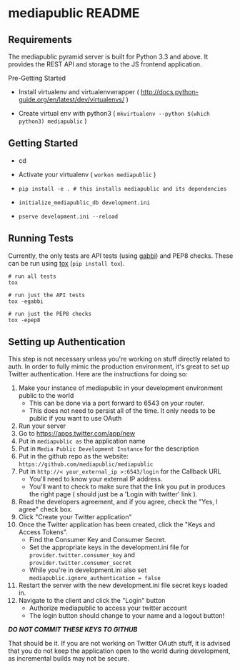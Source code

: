 mediapublic README
==================

Requirements
------------

The mediapublic pyramid server is built for Python 3.3 and above. It provides
the REST API and storage to the JS frontend application.

Pre-Getting Started

- Install virtualenv and virtualenvwrapper ( http://docs.python-guide.org/en/latest/dev/virtualenvs/ )

- Create virtual env with python3 ( `mkvirtualenv --python $(which python3) mediapublic` )

Getting Started
---------------

- cd <directory containing this file>

- Activate your virtualenv ( `workon mediapublic` )

- `pip install -e . # this installs mediapublic and its dependencies`

- `initialize_mediapublic_db development.ini`

- `pserve development.ini --reload`

Running Tests
-------------

Currently, the only tests are API tests (using [gabbi][gabbi]) and PEP8 checks.
These can be run using [tox][tox] (`pip install tox`).

```
# run all tests
tox

# run just the API tests
tox -egabbi

# run just the PEP8 checks
tox -epep8
```

Setting up Authentication
-------------------------
This step is not necessary unless you're working on stuff directly
related to auth. In order to fully mimic the production environment, it's great
to set up Twitter authentication. Here are the instructions for doing so:

1. Make your instance of mediapublic in your development environment public to the world
    - This can be done via a port forward to 6543 on your router.
    - This does not need to persist all of the time.  It only needs to be public if you want to use OAuth
2. Run your server
3. Go to https://apps.twitter.com/app/new
4. Put in `mediapublic as` the application name
5. Put in `Media Public Development Instance` for the description
6. Put in the github repo as the website: `https://github.com/mediapublic/mediapublic`
7. Put in `http://< your_external_ip >:6543/login` for the Callback URL
    - You'll need to know your external IP address.
    - You'll want to check to make sure that the link you put in produces the right page ( should just be a 'Login with twitter' link ).
8. Read the developers agreement, and if you agree, check the "Yes, I agree" check box.
9. Click "Create your Twitter application"
10. Once the Twitter application has been created, click the "Keys and Access Tokens".
    - Find the Consumer Key and Consumer Secret.
    - Set the appropriate keys in the development.ini file for `provider.twitter.consumer_key` and `provider.twitter.consumer_secret`
    - While you're in development.ini also set `mediapublic.ignore_authentication = false`
11. Restart the server with the new development.ini file secret keys loaded in.
12. Navigate to the client and click the "Login" button
    - Authorize mediapublic to access your twitter account
    - The login button should change to your name and a logout button!

***DO NOT COMMIT THESE KEYS TO GITHUB***

That should be it.  If you are not working on Twitter OAuth stuff, it is advised that you do not keep the application open to the world during development, as incremental builds may not be secure.

[gabbi]: http://gabbi.readthedocs.org/
[tox]: http://tox.testrun.org/
